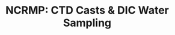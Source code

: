 ---
layout: survey_template_single
title: "NCRMP: CTD Casts & DIC Water Sampling"
permalink: /surveys/ctdh2o
main_image: /assets/images/ctdh2osurvey_crop.jpg
main_image_caption: "A CTD is being deployed (left) while seawater is collected using Niskin bottle (on the right). Credit: NOAA Fisheries."
header:
  overlay_color: "#000"
  overlay_image: https://www.arcgis.com/sharing/rest/content/items/4976333fbf884f26b2fdc9ac51a20576/resources/bigger_dic_lab.jpg?v=1734134201861&w=1600
  caption: "Photo credit: NOAA Geoplatform"
  overlay_filter: linear-gradient(rgba(0, 0, 0, 0.5), rgba(255, 255, 255, 0.5))

survey_type: Monitoring ocean chemistry
survey_description: Water samples are collected simultaneously with CTD casts. Water samples are analyzed for carbonate chemistry while CTD casts provide information on the temperature and salinity profile at the site.
sidebar:
  nav: "docs"
how_to_download: Water sample data is archived with OCADS and NCEI and CTD data is only on NCEI.
sop_text: CTD and Water Sampling in the Pacific - updated 06/2023
url_sop: https://www.ncei.noaa.gov/data/oceans/coris/library/NOAA/CRCP/monitoring/protocols/NCRMP_Climate_WaterSamplingPacific.pdf
datasheets_text: "Metadata collected for CTD and water samples"
url_datasheets: /surveys/occ/datasheets
access_rawdata_text : "CTD casts and water samples are accessible separately."
r_code_text: "See our team scripts for processing raw data"

---